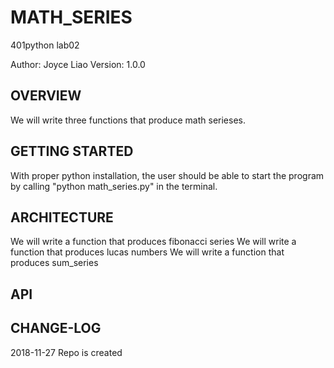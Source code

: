 # MATH_SERIES


401python lab02


Author: Joyce Liao
Version: 1.0.0


## OVERVIEW
We will write three functions that produce math serieses.


## GETTING STARTED
With proper python installation, the user should be able to start the program by calling "python math_series.py" in the terminal.


## ARCHITECTURE
We will write a function that produces fibonacci series
We will write a function that produces lucas numbers
We will write a function that produces sum_series


## API




## CHANGE-LOG




2018-11-27 Repo is created
